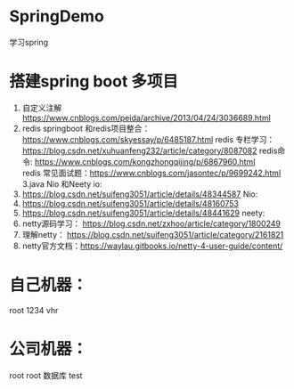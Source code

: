 # SpringDemo
学习spring 
# 搭建spring boot 多项目


1. 自定义注解
https://www.cnblogs.com/peida/archive/2013/04/24/3036689.html
2. redis 
springboot 和redis项目整合：https://www.cnblogs.com/skyessay/p/6485187.html 
redis 专栏学习：https://blog.csdn.net/xuhuanfeng232/article/category/8087082
redis命令: https://www.cnblogs.com/kongzhongqijing/p/6867960.html  
redis 常见面试题：https://www.cnblogs.com/jasontec/p/9699242.html
3.java Nio 和Neety
io:
 1. https://blog.csdn.net/suifeng3051/article/details/48344587
Nio:
 1. https://blog.csdn.net/suifeng3051/article/details/48160753
 2. https://blog.csdn.net/suifeng3051/article/details/48441629
neety:
1. netty源码学习： https://blog.csdn.net/zxhoo/article/category/1800249
2. 理解netty： https://blog.csdn.net/suifeng3051/article/category/2161821
3. netty官方文档：https://waylau.gitbooks.io/netty-4-user-guide/content/


# 自己机器：
root 1234   vhr
# 公司机器： 
root root 数据库 test






